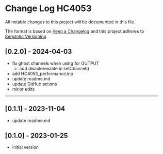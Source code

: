 # Change Log HC4053

All notable changes to this project will be documented in this file.

The format is based on [Keep a Changelog](http://keepachangelog.com/)
and this project adheres to [Semantic Versioning](http://semver.org/).


## [0.2.0] - 2024-04-03
- fix ghost channels when using for OUTPUT
  - add disable/enable in setChannel()
- add HC4053_performance.ino
- update readme.md
- update GitHub actions
- minor edits

----

## [0.1.1] - 2023-11-04
- update readme.md

## [0.1.0] - 2023-01-25
- initial version


